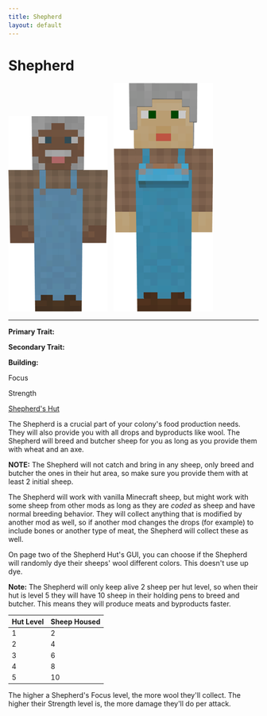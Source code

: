 ```yaml
---
title: Shepherd
layout: default
---
```

# Shepherd

<div class="infobox box text-center">
<img src="../../assets/images/workers/shepherd_m.png" alt="Shepherd Male" />&nbsp;&nbsp;&nbsp;<img src="../../assets/images/workers/shepherd_f.png" alt="shepherd Female" />
<hr />
  <div class="row section-text text-left">
    <div class="col">
      <p><strong>Primary Trait:</strong></p>
      <p><strong>Secondary Trait:</strong></p>
      <p><strong>Building:</strong></p>
    </div>
    <div class="col">
      <p class="traitp">Focus</p>
      <p class="traits">Strength</p>
      <p><a href="../buildings/shepherd">Shepherd's Hut</a></p>
    </div>
  </div>
</div>

The Shepherd is a crucial part of your colony's food production needs. They will also provide you with all drops and byproducts like wool. The Shepherd will breed and butcher sheep for you as long as you provide them with wheat and an axe. 

**NOTE:** The Shepherd will not catch and bring in any sheep, only breed and butcher the ones in their hut area, so make sure you provide them with at least 2 initial sheep.

The Shepherd will work with vanilla Minecraft sheep, but might work with some sheep from other mods as long as they are *coded* as sheep and have normal breeding behavior. They will collect anything that is modified by another mod as well, so if another mod changes the drops (for example) to include bones or another type of meat, the Shepherd will collect these as well.

On page two of the Shepherd Hut's GUI, you can choose if the Shepherd will randomly dye their sheeps' wool different colors. This doesn't use up dye.

**Note:** The Shepherd will only keep alive 2 sheep per hut level, so when their hut is level 5 they will have 10 sheep in their holding pens to breed and butcher. This means they will produce meats and byproducts faster.

| Hut Level | Sheep Housed |
| --------- | ------------ |
| 1         | 2            |
| 2         | 4            |
| 3         | 6            |
| 4         | 8            |
| 5         | 10           |

The higher a Shepherd's Focus level, the more wool they'll collect. The higher their Strength level is, the more damage they'll do per attack.
